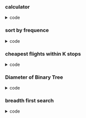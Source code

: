 
<!-- how to use macro ? -->

### calculator
<details close>
    <summary>code</summary>

string s = 3 5 6 + *

```c++
int evalRPM(string s) {
    stack<long long> st;
    for(int i = 0; i < s.size(); i++) {
        if(s[i] == "+" || s[i] == "-" || s[i] == "*" || s[i] == "/") {
            long long a = st.top();
            st.pop();
            long long b = st.top();
            st.pop();
    
            if(s[i] == "+") st.push(a + b);
            if(s[i] == "-") st.push(a + b);
            if(s[i] == "*") st.push(a * b);
            if(s[i] == "/") st.push(a / b);
        } else {
            st.push(stoll(s[i]));
        }
    }
    return st.top();
}
```

</details>

### sort by frequence
<details close>
    <summary>code</summary>

```c++
class comparison {
public:
    bool operator()(const pair<int, int> lhs, const pair<int, int> rhs) {
        return lhs.second > rhs.second;
    }
};

void sortByFreq(vector<int>& nums) {
    // 1. unordered_map save num with freq
    unordered_map<int, int> uMap;
    for(int i = 0; i < nums.size(); i++>) {
        uMap[nums[i]]++;
    }

    // 2. sort by freq, using priority_queue
    priority_queue<pair<int, int>, vector<pair<int, int>>, comparison> pq;
    for(auto ) {

    }
}
```

</details>

### cheapest flights within K stops
<details close>
    <summary>code</summary>

https://leetcode.com/problems/cheapest-flights-within-k-stops/description/?envType=daily-question&envId=2024-02-23

There are n cities connected by some number of flights. You are given an array flights where flights[i] = [fromi, toi, pricei] indicates that there is a flight from city fromi to city toi with cost pricei.

You are also given three integers src, dst, and k, return the cheapest price from src to dst with at most k stops. If there is no such route, return -1.

`<image src = "pic/cheapest-flights-within-k-stops-3drawio.png" />`

```c++
class Solution {
public:
    int findCheapestPrice(int n, vector<vector<int>>& flights, int src, int dst, int k) {
        vector<vector<pair<int, int>>> adj(n);
        for (auto& e : flights) {
            adj[e[0]].push_back({e[1], e[2]});
        }
        vector<int> dist(n, numeric_limits<int>::max());
        queue<pair<int, int>> q;
        q.push({src, 0});
        int stops = 0;

        while (stops <= k && !q.empty()) {
            int sz = q.size();
            // Iterate on current level.
            while (sz--) {
                auto [node, distance] = q.front();
                q.pop();
                // Iterate over neighbors of popped node.
                for (auto& [neighbour, price] : adj[node]) {
                    if (price + distance >= dist[neighbour]) continue;
                    dist[neighbour] = price + distance;
                    q.push({neighbour, dist[neighbour]});
                }
            }
            stops++;
        }
        return dist[dst] == numeric_limits<int>::max() ? -1 : dist[dst];
    }
};
```

</details>

### Diameter of Binary Tree
<details close>
    <summary>code</summary>

https://leetcode.com/problems/diameter-of-binary-tree/description/

Given the root of a binary tree, return the length of the diameter of the tree.

The diameter of a binary tree is the length of the longest path between any two nodes in a tree. This path may or may not pass through the root.

The length of a path between two nodes is represented by the number of edges between them.
`<image src = "pic/diamtree.jpg" />`

Input: root = [1,2,3,4,5]

Output: 3

Explanation: 3 is the length of the path [4,2,1,3] or [5,2,1,3].

```c++
/**
 * Definition for a binary tree node.
 * struct TreeNode {
 *     int val;
 *     TreeNode *left;
 *     TreeNode *right;
 *     TreeNode() : val(0), left(nullptr), right(nullptr) {}
 *     TreeNode(int x) : val(x), left(nullptr), right(nullptr) {}
 *     TreeNode(int x, TreeNode *left, TreeNode *right) : val(x), left(left), right(right) {}
 * };
 */
class Solution {
private:
    int diameter;

    int longestPath(TreeNode* node) {
        if(node == nullptr) {
            return 0;
        }
        int leftPath = longestPath(node->left);
        int rightPath = longestPath(node->right);

        diameter = max(diameter, leftPath + rightPath);

        return max(leftPath, rightPath) + 1;
    }

public:
    int diameterOfBinaryTree(TreeNode* root) {
        diameter = 0;
        longestPath(root);
        return diameter;
    }
};
```

</details>

### breadth first search
<details close>
    <summary>code</summary>

```c++
#define ELEMENT char
#define FORMAT "%c"
#define NODE_NUM 15

typedef struct Node {
    ELEMENT data;
    struct Node* left;
    struct Node* right;

    Node(ELEMENT val) : data(val), left(nullptr), right(nullptr) {}
} *Tree;

/* 
    Binary Tree Constructor
    1. construct in preorder
    2. '#' means no left child or right child
    A, B, D, #, #, E, #, #, C, F, #, #, G, #, #
 */
void binaryTreeConstructor(Tree& root, ELEMENT data[]) {
    static int index = 0;
    if(index >= NODE_NUM) {
        return;
    }

    ELEMENT ele = data[index++];
    if(ele == '#') {
        root = nullptr;
    } else {
        // root = (Node*)malloc(sizeof(Node));
        // root->data = ele;
        root = new Node(ele);

        // unique_ptr<Node> root(new Node(ele));
        // shared_ptr<Node> root(new Node(ele));

        binaryTreeConstructor(root->left, data);
        binaryTreeConstructor(root->right, data);
        // cout << root.use_count() << endl;
    }
}

void breadthFirstSearch(Tree root) {
    queue<Tree>treeQueue;
    treeQueue.push(root);
    Tree curNode;

    while(!treeQueue.empty()) {
        curNode = treeQueue.front();
        treeQueue.pop();
        cout << curNode->data << " ";

        if(curNode->left) {
            treeQueue.push(curNode->left);
        }
        if(curNode->right) {
            treeQueue.push(curNode->right);
        }
    }
}

int main() {
    ELEMENT data[NODE_NUM] = {'A', 'B', 'D', '#', '#', 'E', '#', '#', 'C', 'F','#', '#', 'G', '#', '#'};
    Tree tree;

    binaryTreeConstructor(tree, data);
    breadthFirstSearch(tree);

    return 0;
}
```

</details>